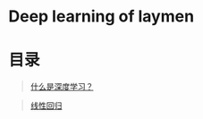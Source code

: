 # Deep learning of laymen

# 目录

> [什么是深度学习？](https://github.com/kebiao/deeplearning/blob/master/tutorial/getting_started.md)

> [线性回归](https://github.com/kebiao/deeplearning/blob/master/tutorial/linear_regression.md)
